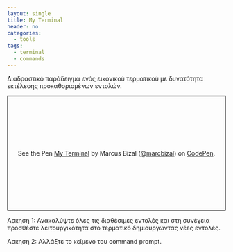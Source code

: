 ```yaml
---
layout: single
title: My Terminal
header: no
categories:
  - tools
tags:
  - terminal
  - commands
---
```


Διαδραστικό παράδειγμα ενός εικονικού τερματικού με δυνατότητα εκτέλεσης προκαθορισμένων εντολών.

<p class="codepen" data-height="265" data-theme-id="dark" data-default-tab="result" data-user="marcbizal" data-slug-hash="VLKoam" style="height: 265px; box-sizing: border-box; display: flex; align-items: center; justify-content: center; border: 2px solid; margin: 1em 0; padding: 1em;" data-pen-title="My Terminal">
  <span>See the Pen <a href="https://codepen.io/marcbizal/pen/VLKoam">
  My Terminal</a> by Marcus Bizal (<a href="https://codepen.io/marcbizal">@marcbizal</a>)
  on <a href="https://codepen.io">CodePen</a>.</span>
</p>
<script async src="https://static.codepen.io/assets/embed/ei.js"></script>

Άσκηση 1: Ανακαλύψτε όλες τις διαθέσιμες εντολές και στη συνέχεια προσθέστε λειτουργικότητα στο τερματικό δημιουργώντας νέες εντολές.


Άσκηση 2: Αλλάξτε το κείμενο του command prompt.

